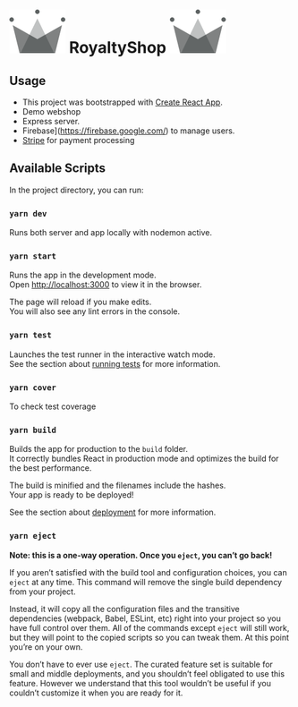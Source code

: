 # ![alt text](https://github.com/TomKiWorld/RoyaltyShop/blob/master/client/src/assets/royalty-logo.svg?raw=true) RoyaltyShop ![alt text](https://github.com/TomKiWorld/RoyaltyShop/blob/master/client/src/assets/royalty-logo.svg?raw=true)

## Usage
- This project was bootstrapped with [Create React App](https://github.com/facebook/create-react-app).
- Demo webshop
- Express server.
- Firebase](https://firebase.google.com/) to manage users.
- [Stripe](https://stripe.com/) for payment processing 

## Available Scripts

In the project directory, you can run:

### `yarn dev`

Runs both server and app locally with nodemon active.

### `yarn start`

Runs the app in the development mode.<br />
Open [http://localhost:3000](http://localhost:3000) to view it in the browser.

The page will reload if you make edits.<br />
You will also see any lint errors in the console.

### `yarn test`

Launches the test runner in the interactive watch mode.<br />
See the section about [running tests](https://facebook.github.io/create-react-app/docs/running-tests) for more information.

### `yarn cover`
To check test coverage

### `yarn build`

Builds the app for production to the `build` folder.<br />
It correctly bundles React in production mode and optimizes the build for the best performance.

The build is minified and the filenames include the hashes.<br />
Your app is ready to be deployed!

See the section about [deployment](https://facebook.github.io/create-react-app/docs/deployment) for more information.

### `yarn eject`

**Note: this is a one-way operation. Once you `eject`, you can’t go back!**

If you aren’t satisfied with the build tool and configuration choices, you can `eject` at any time. This command will remove the single build dependency from your project.

Instead, it will copy all the configuration files and the transitive dependencies (webpack, Babel, ESLint, etc) right into your project so you have full control over them. All of the commands except `eject` will still work, but they will point to the copied scripts so you can tweak them. At this point you’re on your own.

You don’t have to ever use `eject`. The curated feature set is suitable for small and middle deployments, and you shouldn’t feel obligated to use this feature. However we understand that this tool wouldn’t be useful if you couldn’t customize it when you are ready for it.

